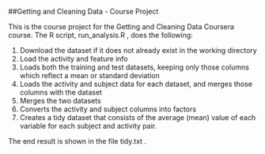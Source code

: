 ##Getting and Cleaning Data - Course Project

This is the course project for the Getting and Cleaning Data Coursera course. The R script,  run_analysis.R , does the following:
1. Download the dataset if it does not already exist in the working directory
2. Load the activity and feature info
3. Loads both the training and test datasets, keeping only those columns which reflect a mean or standard deviation
4. Loads the activity and subject data for each dataset, and merges those columns with the dataset
5. Merges the two datasets
6. Converts the  activity  and  subject  columns into factors
7. Creates a tidy dataset that consists of the average (mean) value of each variable for each subject and activity pair.

The end result is shown in the file  tidy.txt .
